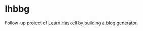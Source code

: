# lhbbg
Follow-up project of [Learn Haskell by building a blog generator](https://github.com/soupi/learn-haskell-blog-generator).

